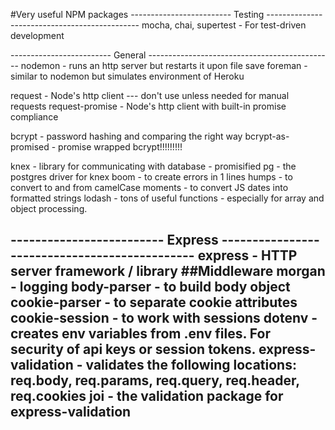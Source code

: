 #Very useful NPM packages
------------------------- Testing ----------------------------------------------
mocha, chai, supertest - For test-driven development

------------------------- General ----------------------------------------------
nodemon - runs an http server but restarts it upon file save
foreman - similar to nodemon but simulates environment of Heroku

request - Node's http client --- don't use unless needed for manual requests
request-promise - Node's http client with built-in promise compliance

bcrypt - password hashing and comparing the right way
bcrypt-as-promised - promise wrapped bcrypt!!!!!!!!!

knex - library for communicating with database - promisified
pg - the postgres driver for knex
boom - to create errors in 1 lines
humps - to convert to and from camelCase
moments - to convert JS dates into formatted strings
lodash - tons of useful functions - especially for array and object processing.

------------------------- Express ----------------------------------------------
express - HTTP server framework / library
##Middleware
morgan - logging
body-parser - to build body object
cookie-parser - to separate cookie attributes
cookie-session - to work with sessions
dotenv - creates env variables from .env files. For security of api keys or session tokens.
express-validation - validates the following locations: req.body, req.params, req.query, req.header, req.cookies
joi - the validation package for express-validation
--------------------------------------------------------------------------------
